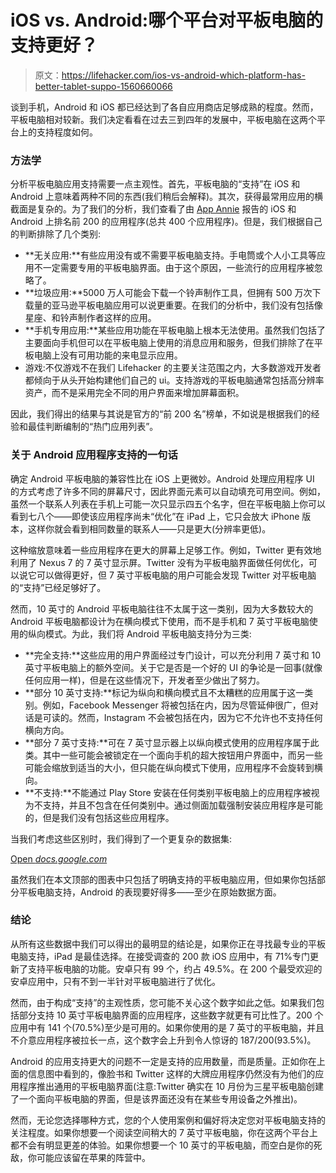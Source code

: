 # iOS vs. Android:哪个平台对平板电脑的支持更好？

> 原文：<https://lifehacker.com/ios-vs-android-which-platform-has-better-tablet-suppo-1560660066>

谈到手机，Android 和 iOS 都已经达到了各自应用商店足够成熟的程度。然而，平板电脑相对较新。我们决定看看在过去三到四年的发展中，平板电脑在这两个平台上的支持程度如何。



### 方法学

分析平板电脑应用支持需要一点主观性。首先，平板电脑的“支持”在 iOS 和 Android 上意味着两种不同的东西(我们稍后会解释)。其次，获得最常用应用的横截面是复杂的。为了我们的分析，我们查看了由 [App Annie](http://www.appannie.com/apps/ios/top/?device=iphone) 报告的 iOS 和 Android 上排名前 200 的应用程序(总共 400 个应用程序)。但是，我们根据自己的判断排除了几个类别:

*   **无关应用:**有些应用没有或不需要平板电脑支持。手电筒或个人小工具等应用不一定需要专用的平板电脑界面。由于这个原因，一些流行的应用程序被忽略了。
*   **垃圾应用:**5000 万人可能会下载一个铃声制作工具，但拥有 500 万次下载量的亚马逊平板电脑应用可以说更重要。在我们的分析中，我们没有包括像星座、和铃声制作者这样的应用。
*   **手机专用应用:**某些应用功能在平板电脑上根本无法使用。虽然我们包括了主要面向手机但可以在平板电脑上使用的消息应用和服务，但我们排除了在平板电脑上没有可用功能的来电显示应用。
*   游戏:不仅游戏不在我们 Lifehacker 的主要关注范围之内，大多数游戏开发者都倾向于从头开始构建他们自己的 ui。支持游戏的平板电脑通常包括高分辨率资产，而不是采用完全不同的用户界面来增加屏幕面积。

因此，我们得出的结果与其说是官方的“前 200 名”榜单，不如说是根据我们的经验和最佳判断编制的“热门应用列表”。

### 关于 Android 应用程序支持的一句话

确定 Android 平板电脑的兼容性比在 iOS 上更微妙。Android 处理应用程序 UI 的方式考虑了许多不同的屏幕尺寸，因此界面元素可以自动填充可用空间。例如，虽然一个联系人列表在手机上可能一次只显示四五个名字，但在平板电脑上你可以看到七八个——即使该应用程序尚未“优化”在 iPad 上，它只会放大 iPhone 版本，这样你就会看到相同数量的联系人——只是更大(分辨率更低)。

这种缩放意味着一些应用程序在更大的屏幕上足够工作。例如，Twitter 更有效地利用了 Nexus 7 的 7 英寸显示屏。Twitter 没有为平板电脑界面做任何优化，可以说它可以做得更好，但 7 英寸平板电脑的用户可能会发现 Twitter 对平板电脑的“支持”已经足够好了。

然而，10 英寸的 Android 平板电脑往往不太属于这一类别，因为大多数较大的 Android 平板电脑都设计为在横向模式下使用，而不是手机和 7 英寸平板电脑使用的纵向模式。为此，我们将 Android 平板电脑支持分为三类:

*   **完全支持:**这些应用的用户界面经过专门设计，可以充分利用 7 英寸和 10 英寸平板电脑上的额外空间。关于它是否是一个好的 UI 的争论是一回事(就像任何应用一样)，但是在这些情况下，开发者至少做出了努力。
*   **部分 10 英寸支持:**标记为纵向和横向模式且不太糟糕的应用属于这一类别。例如，Facebook Messenger 将被包括在内，因为尽管延伸很广，但对话是可读的。然而，Instagram 不会被包括在内，因为它不允许也不支持任何横向方向。
*   **部分 7 英寸支持:**可在 7 英寸显示器上以纵向模式使用的应用程序属于此类。其中一些可能会被锁定在一个面向手机的超大按钮用户界面中，而另一些可能会缩放到适当的大小，但只能在纵向模式下使用，应用程序不会旋转到横向。
*   **不支持:**不能通过 Play Store 安装在任何类别平板电脑上的应用程序被视为不支持，并且不包含在任何类别中。通过侧面加载强制安装应用程序是可能的，但是我们没有包括这些应用程序。

当我们考虑这些区别时，我们得到了一个更复杂的数据集:

[Open *docs.google.com*](http://docs.google.com/spreadsheets/d/1Uo1_kruKk1HWrhVY_DQEGNSZNIb-wkScg4616F1ecnI/gviz/chartiframe?oid=499947064)

虽然我们在本文顶部的图表中只包括了明确支持的平板电脑应用，但如果你包括部分平板电脑支持，Android 的表现要好得多——至少在原始数据方面。

### 结论

从所有这些数据中我们可以得出的最明显的结论是，如果你正在寻找最专业的平板电脑支持，iPad 是最佳选择。在接受调查的 200 款 iOS 应用中，有 71%专门更新了支持平板电脑的功能。安卓只有 99 个，约占 49.5%。在 200 个最受欢迎的安卓应用中，只有不到一半针对平板电脑进行了优化。

然而，由于构成“支持”的主观性质，您可能不关心这个数字如此之低。如果我们包括部分支持 10 英寸平板电脑界面的应用程序，这些数字就更有可比性了。200 个应用中有 141 个(70.5%)至少是可用的。如果你使用的是 7 英寸的平板电脑，并且不介意应用程序被拉长一点，这个数字会上升到令人惊讶的 187/200(93.5%)。

Android 的应用支持更大的问题不一定是支持的应用数量，而是质量。正如你在上面的信息图中看到的，像脸书和 Twitter 这样的大牌应用程序仍然没有为他们的应用程序推出通用的平板电脑界面(注意:Twitter 确实在 10 月份为三星平板电脑创建了一个面向平板电脑的界面，但是该界面还没有在某些专用设备之外推出)。

然而，无论您选择哪种方式，您的个人使用案例和偏好将决定您对平板电脑支持的关注程度。如果你想要一个阅读空间稍大的 7 英寸平板电脑，你在这两个平台上都不会有明显更差的体验。如果你想要一个 10 英寸的平板电脑，而空白是你的死敌，你可能应该留在苹果的阵营中。